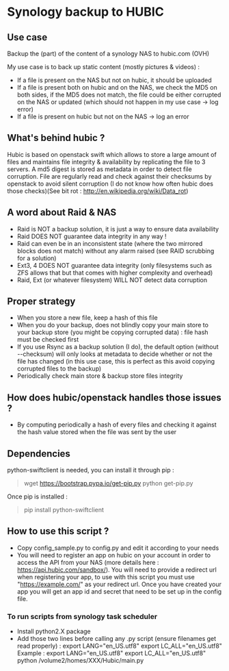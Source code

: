 # Synology backup to HUBIC


## Use case
Backup the (part) of the content of a synology NAS to hubic.com (OVH)

My use case is to back up static content (mostly pictures & videos) :
* If a file is present on the NAS but not on hubic, it should be uploaded
* If a file is present both on hubic and on the NAS, we check the MD5 on both sides, if the MD5 does not match, the file could be either corrupted on the NAS or updated (which should not happen in my use case -> log error)
* If a file is present on hubic but not on the NAS -> log an error


## What's behind hubic ?
Hubic is based on openstack swift which allows to store a large amount of files and maintains file integrity & availability by replicating the file to 3 servers.
A md5 digest is stored as metadata in order to detect file corruption.
File are regularly read and check against their checksums by openstack to avoid silent corruption (I do not know how often hubic does those checks)(See bit rot : http://en.wikipedia.org/wiki/Data_rot)

## A word about Raid & NAS
* Raid is NOT a backup solution, it is just a way to ensure data availability
* Raid DOES NOT guarantee data integrity in any way !
* Raid can even be in an inconsistent state (where the two mirrored blocks does not match) without any alarm raised (see RAID scrubbing for a solution)
* Ext3, 4 DOES NOT guarantee data integrity (only filesystems such as ZFS allows that but that comes with higher complexity and overhead)
* Raid, Ext (or whatever filesystem) WILL NOT detect data corruption

## Proper strategy
* When you store a new file, keep a hash of this file
* When you do your backup, does not blindly copy your main store to your backup store (you might be copying corrupted data) : file hash must be checked first
* If you use Rsync as a backup solution (I do), the default option (without --checksum) will only looks at metadata to decide whether or not the file has changed (in this use case, this is perfect as this avoid copying corrupted files to the backup)
* Periodically check main store & backup store files integrity 

## How does hubic/openstack handles those issues ?
* By computing periodically a hash of every files and checking it against the hash value stored when the file was sent by the user

## Dependencies
python-swiftclient is needed, you can install it through pip :

> wget https://bootstrap.pypa.io/get-pip.py
> python get-pip.py

Once pip is installed :
>pip install python-swiftclient

## How to use this script ?
* Copy config_sample.py to config.py and edit it according to your needs
* You will need to register an app on hubic on your account in order to access the API from your NAS (more details here : https://api.hubic.com/sandbox/). You will need to provide a redirect url when registering your app, to use with this script you must use  "https://example.com/" as your redirect url. Once you have created your app you will get an app id and secret that need to be set up in the config file.


### To run scripts from synology task scheduler
* Install python2.X package
* Add those two lines before calling any .py script (ensure filenames get read properly) :
    export LANG="en_US.utf8"
    export LC_ALL="en_US.utf8"
    Example :
        export LANG="en_US.utf8"
        export LC_ALL="en_US.utf8"
        python /volume2/homes/XXX/Hubic/main.py

